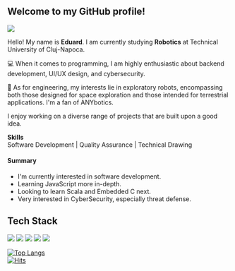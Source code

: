 ## Welcome to my GitHub profile!
<img src="https://camo.githubusercontent.com/bdaef02bebf720e007c4ef808a00894cd1c690a61155d36f8be05b60de09a143/68747470733a2f2f696d672e736869656c64732e696f2f7374617469632f76313f7374796c653d666f722d7468652d6261646765266d6573736167653d4d616e6a61726f26636f6c6f723d323232323232266c6f676f3d4d616e6a61726f266c6f676f436f6c6f723d333542463543266c6162656c3d"/>

Hello! My name is **Eduard**. I am currently studying **Robotics** at Technical University of Cluj-Napoca. 

💻 When it comes to programming, I am highly enthusiastic about backend development, UI/UX design, and cybersecurity.

🤖 As for engineering, my interests lie in exploratory robots, encompassing both those designed for space exploration and those intended for terrestrial applications. I'm a fan of ANYbotics.

I enjoy working on a diverse range of projects that are built upon a good idea.

**Skills** <br/>
Software Development | Quality Assurance |  Technical Drawing

#### Summary

- I'm currently interested in software development. <br/>
- Learning JavaScript more in-depth. <br/>
- Looking to learn Scala and Embedded C next. <br/>
- Very interested in CyberSecurity, especially threat defense. <br/>

## Tech Stack

<img src="https://img.shields.io/badge/Java-ED8B00?style=for-the-badge&logo=openjdk&logoColor=white"/> <img src="https://img.shields.io/badge/C%2B%2B-00599C?style=for-the-badge&logo=c%2B%2B&logoColor=white"/> <img src="https://img.shields.io/badge/JavaScript-F7DF1E?style=for-the-badge&logo=javascript&logoColor=black"/> <img src="https://img.shields.io/badge/React-20232A?style=for-the-badge&logo=react&logoColor=61DAFB"/> <img src="https://img.shields.io/badge/MariaDB-003545?style=for-the-badge&logo=mariadb&logoColor=white"/>

[![Top Langs](https://github-readme-stats.vercel.app/api/top-langs/?username=Hwkz0&hide=html,SCSS&layout=compact&theme=blue-green)](https://github.com/Hwkz0/github-readme-stats)
<br/>
[![Hits](https://hits.seeyoufarm.com/api/count/incr/badge.svg?url=https%3A%2F%2Fgithub.com%2FHwkz0&count_bg=%2379C83D&title_bg=%23555555&icon=&icon_color=%23E7E7E7&title=Profile+Hits&edge_flat=true)](https://hits.seeyoufarm.com) 
<br/>



<!--
**Hwkz0/Hwkz0** is a ✨ _special_ ✨ repository because its `README.md` (this file) appears on your GitHub profile.

Here are some ideas to get you started:

- 🔭 I’m currently working on ...
- 🌱 I’m currently learning ...
- 👯 I’m looking to collaborate on ...
- 🤔 I’m looking for help with ...
- 💬 Ask me about ...
- 📫 How to reach me: ...
- 😄 Pronouns: ...
- ⚡ Fun fact: ...
-->
